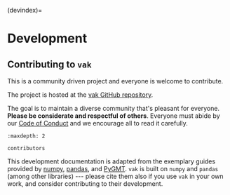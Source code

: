 (devindex)=

# Development

## Contributing to `vak`

This is a community driven project and everyone is welcome to contribute.

The project is hosted at the
[vak GitHub repository](https://github.com/vocalpy/vak).

The goal is to maintain a diverse community that's pleasant for everyone.
**Please be considerate and respectful of others**. Everyone must abide by our
[Code of Conduct](https://github.com/vocalpy/vak/blob/main/CODE_OF_CONDUCT.md)
and we encourage all to read it carefully.

```{toctree}
:maxdepth: 2

contributors
```

This development documentation is adapted from the exemplary guides provided by
[numpy](https://numpy.org), [pandas](https://pandas.pydata.org),
and [PyGMT](https://www.pygmt.org).
`vak` is built on `numpy` and `pandas` (among other libraries) ---
please cite them also if you use `vak` in your own work,
and consider contributing to their development.
